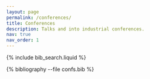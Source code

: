 ```yaml
---
layout: page
permalink: /conferences/
title: Conferences
description: Talks and into industrial conferences.
nav: true
nav_order: 1
---
```



<!-- Bibsearch Feature -->

{% include bib_search.liquid %}

<div class="publications">

{% bibliography --file confs.bib %}

</div>

